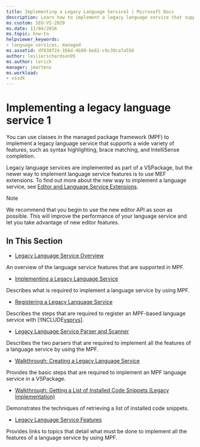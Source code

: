 ```yaml
---
title: Implementing a Legacy Language Service1 | Microsoft Docs
description: Learn how to implement a legacy language service that supports extended language service features, by using the managed package framework (MPF). Part 1 of 2.
ms.custom: SEO-VS-2020
ms.date: 11/04/2016
ms.topic: how-to
helpviewer_keywords:
- language services, managed
ms.assetid: df638f24-166d-4b80-be82-c9c39ca7a556
author: leslierichardson95
ms.author: lerich
manager: jmartens
ms.workload:
- vssdk
---
```

# Implementing a legacy language service 1
You can use classes in the managed package framework (MPF) to implement a legacy language service that supports a wide variety of features, such as syntax highlighting, brace matching, and IntelliSense completion.

 Legacy language services are implemented as part of a VSPackage, but the newer way to implement language service features is to use MEF extensions. To find out more about the new way to implement a language service, see [Editor and Language Service Extensions](../../extensibility/editor-and-language-service-extensions.md).

> [!NOTE]
> We recommend that you begin to use the new editor API as soon as possible. This will improve the performance of your language service and let you take advantage of new editor features.

## In This Section
- [Legacy Language Service Overview](../../extensibility/internals/legacy-language-service-overview.md)

 An overview of the language service features that are supported in MPF.

- [Implementing a Legacy Language Service](../../extensibility/internals/implementing-a-legacy-language-service2.md)

 Describes what is required to implement a language service by using MPF.

- [Registering a Legacy Language Service](../../extensibility/internals/registering-a-legacy-language-service1.md)

 Describes the steps that are required to register an MPF-based language service with [!INCLUDE[vsprvs](../../code-quality/includes/vsprvs_md.md)].

- [Legacy Language Service Parser and Scanner](../../extensibility/internals/legacy-language-service-parser-and-scanner.md)

 Describes the two parsers that are required to implement all the features of a language service by using the MPF.

- [Walkthrough: Creating a Legacy Language Service](../../extensibility/internals/walkthrough-creating-a-legacy-language-service.md)

 Provides the basic steps that are required to implement an MPF language service in a VSPackage.

- [Walkthrough: Getting a List of Installed Code Snippets (Legacy Implementation)](../../extensibility/internals/walkthrough-getting-a-list-of-installed-code-snippets-legacy-implementation.md)

 Demonstrates the techniques of retrieving a list of installed code snippets.

- [Legacy Language Service Features](../../extensibility/internals/legacy-language-service-features1.md)

 Provides links to topics that detail what must be done to implement all the features of a language service by using MPF.
